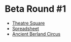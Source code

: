 # Beta Round #1

* [Theatre Square][]
* [Spreadsheet][]
* [Ancient Berland Circus][]

[Theatre Square]:         http://codeforces.com/contest/1/problem/A
[Spreadsheet]:            http://codeforces.com/contest/1/problem/B
[Ancient Berland Circus]: http://codeforces.com/contest/1/problem/C
